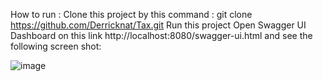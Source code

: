 How to run :
Clone this project by this command : git clone https://github.com/Derricknat/Tax.git
Run this project 
Open Swagger UI Dashboard on this link http://localhost:8080/swagger-ui.html and see the following screen shot:

![image](https://github.com/Derricknat/Tax/assets/152589088/f8010ec1-474d-4f0a-931c-c6aacc179782)
